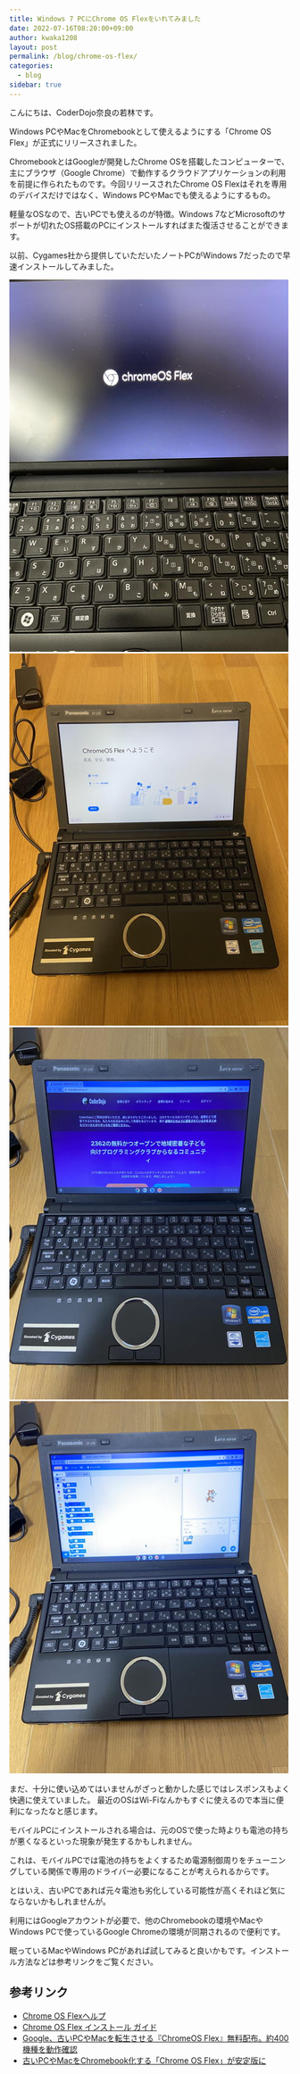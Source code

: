 ```yaml
---
title: Windows 7 PCにChrome OS Flexをいれてみました
date: 2022-07-16T08:20:00+09:00
author: kwaka1208
layout: post
permalink: /blog/chrome-os-flex/
categories:
  - blog
sidebar: true
---
```

こんにちは、CoderDojo奈良の若林です。

Windows PCやMacをChromebookとして使えるようにする「Chrome OS Flex」が正式にリリースされました。

ChromebookとはGoogleが開発したChrome OSを搭載したコンピューターで、主にブラウザ（Google Chrome）で動作するクラウドアプリケーションの利用を前提に作られたものです。今回リリースされたChrome OS Flexはそれを専用のデバイスだけではなく、Windows PCやMacでも使えるようにするもの。

軽量なOSなので、古いPCでも使えるのが特徴。Windows 7などMicrosoftのサポートが切れたOS搭載のPCにインストールすればまた復活させることができます。

以前、Cygames社から提供していただいたノートPCがWindows 7だったので早速インストールしてみました。

![](/assets/images/2022/chrome-os-flex1.jpg) ![](/assets/images/2022/chrome-os-flex2.jpg)
![](/assets/images/2022/chrome-os-flex3.jpg) ![](/assets/images/2022/chrome-os-flex4.jpg)

まだ、十分に使い込めてはいませんがざっと動かした感じではレスポンスもよく快適に使えていました。
最近のOSはWi-Fiなんかもすぐに使えるので本当に便利になったなと感じます。

モバイルPCにインストールされる場合は、元のOSで使った時よりも電池の持ちが悪くなるといった現象が発生するかもしれません。

これは、モバイルPCでは電池の持ちをよくするため電源制御周りをチューニングしている関係で専用のドライバー必要になることが考えられるからです。

とはいえ、古いPCであれば元々電池も劣化している可能性が高くそれほど気にならないかもしれませんが。

利用にはGoogleアカウントが必要で、他のChromebookの環境やMacやWindows PCで使っているGoogle Chromeの環境が同期されるので便利です。

眠っているMacやWindows PCがあれば試してみると良いかもです。インストール方法などは参考リンクをご覧ください。

## 参考リンク
- [Chrome OS Flexヘルプ](https://support.google.com/chromeosflex#topic=11618314)
- [Chrome OS Flex インストール ガイド](https://support.google.com/chromeosflex/answer/11552529?hl=ja)
- [Google、古いPCやMacを転生させる『ChromeOS Flex』無料配布。約400機種を動作確認](https://www.techno-edge.net/article/2022/07/15/94.html)
- [古いPCやMacをChromebook化する「Chrome OS Flex」が安定版に](https://www.itmedia.co.jp/news/articles/2207/15/news167.html)